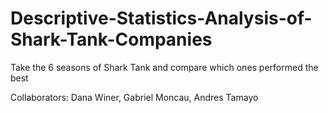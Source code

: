 # Descriptive-Statistics-Analysis-of-Shark-Tank-Companies
Take the 6 seasons of Shark Tank and compare which ones performed the best

Collaborators: Dana Winer, Gabriel Moncau, Andres Tamayo
